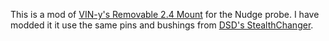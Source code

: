 This is a mod of [VIN-y's Removable 2.4 Mount](https://github.com/zruncho3d/nudge/tree/main/User%20Mods/VIN-y/Removable%202.4%20Mount) for the Nudge probe. 
I have modded it it use the same pins and bushings from [DSD's StealthChanger](https://github.com/DraftShift/StealthChanger). 

